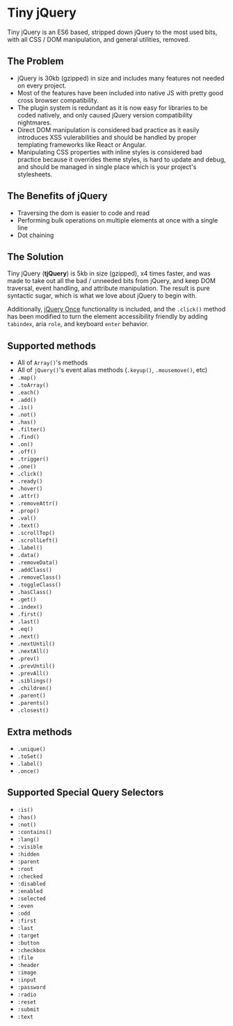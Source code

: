 # Tiny jQuery
Tiny jQuery is an ES6 based, stripped down jQuery to the most used bits, with all CSS / DOM manipulation, and general utilities, removed.

## The Problem
- jQuery is 30kb (gzipped) in size and includes many features not needed on every project.
- Most of the features have been included into native JS with pretty good cross browser compatibility.
- The plugin system is redundant as it is now easy for libraries to be coded natively, and only caused jQuery version compatibility nightmares.
- Direct DOM manipulation is considered bad practice as it easily introduces XSS vulerabilities and should be handled by proper templating frameworks like React or Angular.
- Manipulating CSS properties with inline styles is considered bad practice because it overrides theme styles, is hard to update and debug, and should be managed in single place which is your project's stylesheets.

## The Benefits of jQuery
- Traversing the dom is easier to code and read
- Performing bulk operations on multiple elements at once with a single line
- Dot chaining

## The Solution
Tiny jQuery (**tjQuery**) is 5kb in size (gzipped), x4 times faster, and was made to take out all the bad / unneeded bits from jQuery, and keep DOM traversal, event handling, and attribute manipulation. The result is pure syntactic sugar, which is what we love about jQuery to begin with.

Additionally, [jQuery Once](https://github.com/RobLoach/jquery-once) functionality is included, and the `.click()` method has been modified to turn the element accessibility friendly by adding `tabindex`, aria `role`, and keyboard `enter` behavior.

## Supported methods
- All of `Array()`'s methods
- All of `jQuery()`'s event alias methods (`.keyup()`, `.mousemove()`, etc)
- `.map()`
- `.toArray()`
- `.each()`
- `.add()`
- `.is()`
- `.not()`
- `.has()`
- `.filter()`
- `.find()`
- `.on()`
- `.off()`
- `.trigger()`
- `.one()`
- `.click()`
- `.ready()`
- `.hover()`
- `.attr()`
- `.removeAttr()`
- `.prop()`
- `.val()`
- `.text()`
- `.scrollTop()`
- `.scrollLeft()`
- `.label()`
- `.data()`
- `.removeData()`
- `.addClass()`
- `.removeClass()`
- `.toggleClass()`
- `.hasClass()`
- `.get()`
- `.index()`
- `.first()`
- `.last()`
- `.eq()`
- `.next()`
- `.nextUntil()`
- `.nextAll()`
- `.prev()`
- `.prevUntil()`
- `.prevAll()`
- `.siblings()`
- `.children()`
- `.parent()`
- `.parents()`
- `.closest()`

## Extra methods
- `.unique()`
- `.toSet()`
- `.label()`
- `.once()`

## Supported Special Query Selectors
- `:is()`
- `:has()`
- `:not()`
- `:contains()`
- `:lang()`
- `:visible`
- `:hidden`
- `:parent`
- `:root`
- `:checked`
- `:disabled`
- `:enabled`
- `:selected`
- `:even`
- `:odd`
- `:first`
- `:last`
- `:target`
- `:button`
- `:checkbox`
- `:file`
- `:header`
- `:image`
- `:input`
- `:password`
- `:radio`
- `:reset`
- `:submit`
- `:text`